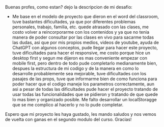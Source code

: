Buenas profes, como estan? dejo la descripcion de mi desafio:

- Me base en el modelo de proyecto que dieron en el word del classroom, tuve bastantes dificultades, ya que por diferentes problemas personales, trabajo, familia, etc. quede atrasado con las clases, me costo volver a reincorporarme con los contenidos y ya que no tenia manera de poder consultar por las clases en vivo para sacarme todas las dudas, asi que por mis propios medios, videos de youtube, ayuda de ChatGPT con algunos conceptos, pude llegar para hacer este proyecto, tuve dificultades para hacer el responsive, me costo porque hice un desktop first y segun me dijeron es mas conveniente empezar con mobile first, pero dentro de todo pude completarlo medianamente bien, despues la estructura de mi codigo y de la manera en como lo desarrolle probablemente sea mejorable, tuve dificultades con los pasajes de las props, tuve que informarme bien de como funciona para poder hacer que el codigo maneje los parametros correctamente, aun asi a pesar de todas las dificultades pude hacer el proyecto tratando de usar todas las funcionalidades que se pidieron y tratando de que quede lo mas bien y organizado posible. Me falto desarrollar un localStoragge que se me complico al hacerlo y no lo pude completar.

Espero que mi proyecto les haya gustado, les mando saludos y nos vemos de vuelta con ganas en el segundo modulo del curso. Gracias!
